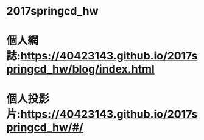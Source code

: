 # 2017springcd_hw
# 個人網誌:https://40423143.github.io/2017springcd_hw/blog/index.html
# 個人投影片:https://40423143.github.io/2017springcd_hw/#/

